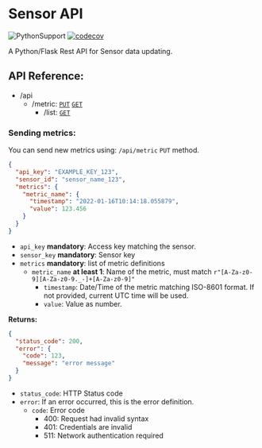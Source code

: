 # Sensor API

![PythonSupport](https://img.shields.io/static/v1?label=python&message=3.10,3.11&color=blue?style=flat-square&logo=python)
[![codecov](https://codecov.io/gh/HanaPoulpe/SensorAPI/branch/master/graph/badge.svg?token=OA8EN7TRSS)](https://codecov.io/gh/HanaPoulpe/SensorAPI)

A Python/Flask Rest API for Sensor data updating.

## API Reference:

* /api
  * /metric: [```PUT```](#api_metric_put) [```GET```](#api_metri_get)
    * /list: [```GET```](#api_metric_list)

### <a id="api_metric_put"></a>Sending metrics:

You can send new metrics using: ```/api/metric``` ```PUT``` method.

````json
{
  "api_key": "EXAMPLE_KEY_123",
  "sensor_id": "sensor_name_123",
  "metrics": {
    "metric_name": {
      "timestamp": "2022-01-16T10:14:18.055879",
      "value": 123.456
    }
  }
}
````

* ```api_key``` **mandatory**: Access key matching the sensor.
* ````sensor_key```` **mandatory**: Sensor key
* ````metrics```` **mandatory**: list of metric definitions
  * ````metric_name```` **at least 1**: Name of the metric, must match ```r"[A-Za-z0-9][A-Za-z0-9._-]+[A-Za-z0-9]"```
    * ````timestamp````: Date/Time of the metric matching ISO-8601 format. If not provided, current UTC time will be used.
    * ````value````: Value as number.

**Returns:**

````json
{
  "status_code": 200,
  "error": {
    "code": 123,
    "message": "error message"
  }
}
````

* ````status_code````: HTTP Status code
* ````error````: If an error occurred, this is the error definition.
  * ````code````: Error code
    * 400: Request had invalid syntax
    * 401: Credentials are invalid
    * 511: Network authentication required
